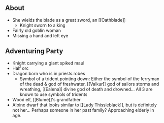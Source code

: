 ## About
 
- She wields the blade as a great sword, an [[Oathblade]]
	- Knight sworn to a king
- Fairly old goblin woman
- Missing a hand and left eye

## Adventuring Party

- Knight carrying a giant spiked maul
- Half orc
- Dragon born who is in priests robes
	- Symbol of a trident pointing down: Either the symbol of the ferryman of the dead & god of freshwater, [[Valkur]] god of sailors storms and wreathing, [[Ealena]] divine god of death and drowned... All 3 are known to use symbols of tridents
- Wood elf, [[Blume]]'s grandfather
- Albino dwarf that looks similar to [[Lady Thissleblack]], but is definitely not her... Perhaps someone in her past family? Approaching elderly in age.